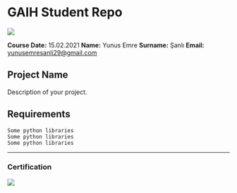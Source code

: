 # GAIH Student Repo 
![](img/logo.png)

**Course Date:** 15.02.2021 
**Name:** Yunus Emre 
**Surname:** Şanlı 
**Email:**  yunusemresanli29@gmail.com 


## Project Name
Description of your project.

## Requirements
```
Some python libraries
Some python libraries
Some python libraries
```
---

### Certification
![](img/certificate_ex.png)

